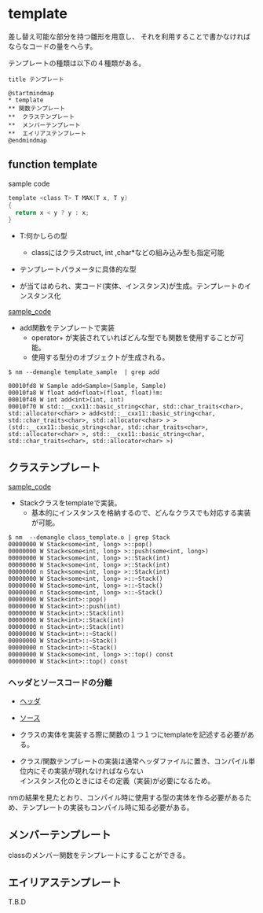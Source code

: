 # template

差し替え可能な部分を持つ雛形を用意し、
それを利用することで書かなければならなコードの量をへらす。

テンプレートの種類は以下の４種類がある。


```plantuml
title テンプレート

@startmindmap
* template
** 関数テンプレート
**  クラステンプレート
**  メンバーテンプレート
**  エイリアステンプレート
@endmindmap
```
## function template

sample code

```c
template <class T> T MAX(T x, T y)
{
  return x < y ? y : x;
}

```


* T:何かしらの型
  * classにはクラスstruct, int ,char*などの組み込み型も指定可能

* テンプレートパラメータに具体的な型
* が当てはめられ、実コード(実体、インスタンス)が生成。テンプレートのインスタンス化

[sample_code](src/template.cpp)

* add関数をテンプレートで実装
   * operator+ が実装されていればどんな型でも関数を使用することが可能。
   * 使用する型分のオブジェクトが生成される。


```
$ nm --demangle template_sample  | grep add

00010fd8 W Sample add<Sample>(Sample, Sample)
00010fa8 W float add<float>(float, float)!m:
00010f40 W int add<int>(int, int)
00010f70 W std::__cxx11::basic_string<char, std::char_traits<char>, std::allocator<char> > add<std::__cxx11::basic_string<char, std::char_traits<char>, std::allocator<char> > >(std::__cxx11::basic_string<char, std::char_traits<char>, std::allocator<char> >, std::__cxx11::basic_string<char, std::char_traits<char>, std::allocator<char> >)
```




## クラステンプレート

[sample_code](src/class_template.cpp)

* Stackクラスをtemplateで実装。
    * 基本的にインスタンスを格納するので、どんなクラスでも対応する実装が可能。

```
$ nm  --demangle class_template.o | grep Stack
00000000 W Stack<some<int, long> >::pop()
00000000 W Stack<some<int, long> >::push(some<int, long>)
00000000 W Stack<some<int, long> >::Stack(int)
00000000 W Stack<some<int, long> >::Stack(int)
00000000 n Stack<some<int, long> >::Stack(int)
00000000 W Stack<some<int, long> >::~Stack()
00000000 W Stack<some<int, long> >::~Stack()
00000000 n Stack<some<int, long> >::~Stack()
00000000 W Stack<int>::pop()
00000000 W Stack<int>::push(int)
00000000 W Stack<int>::Stack(int)
00000000 W Stack<int>::Stack(int)
00000000 n Stack<int>::Stack(int)
00000000 W Stack<int>::~Stack()
00000000 W Stack<int>::~Stack()
00000000 n Stack<int>::~Stack()
00000000 W Stack<some<int, long> >::top() const
00000000 W Stack<int>::top() const
```



### ヘッダとソースコードの分離

* [ヘッダ](inc/template_separate.h)
* [ソース](src/template_separate.cpp)



* クラスの実体を実装する際に関数の１つ１つにtemplateを記述する必要がある。
* クラス/関数テンプレートの実装は通常ヘッダファイルに置き、コンパイル単位内にその実装が現れなければならない  
  インスタンス化のときにはその定義（実装)が必要になるため。
  
nmの結果を見たとおり、コンパイル時に使用する型の実体を作る必要があるため、テンプレートの実装もコンパイル時に知る必要がある。



## メンバーテンプレート

classのメンバー関数をテンプレートにすることができる。





##  エイリアステンプレート

T.B.D


